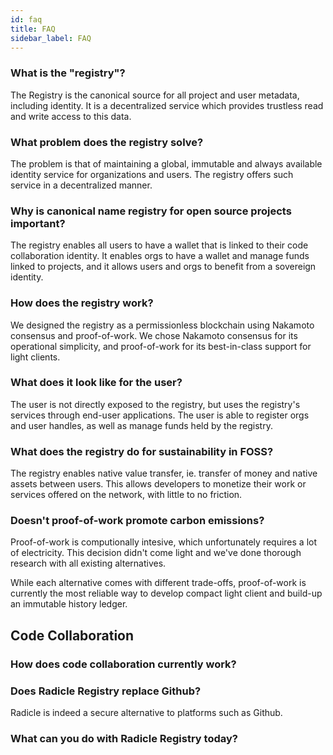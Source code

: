 ```yaml
---
id: faq
title: FAQ
sidebar_label: FAQ
---
```


### What is the "registry"?

The Registry is the canonical source for all project and user metadata, including identity. It is a decentralized service which provides trustless read and write access to this data.

### What problem does the registry solve?

The problem is that of maintaining a global, immutable and always available identity service for organizations and users. The registry offers such service in a decentralized manner.

### Why is canonical name registry for open source projects important?

The registry enables all users to have a wallet that is linked to their code collaboration identity. It enables orgs to have a wallet and manage funds linked to projects, and it allows users and orgs to benefit from a sovereign identity.

### How does the registry work?

We designed the registry as a permissionless blockchain using Nakamoto consensus and proof-of-work. We chose Nakamoto consensus for its operational simplicity, and proof-of-work for its best-in-class support for light clients.

### What does it look like for the user?

The user is not directly exposed to the registry, but uses the registry's services through end-user applications. The user is able to register orgs and user handles, as well as manage funds held by the registry.

### What does the registry do for sustainability in FOSS?

The registry enables native value transfer, ie. transfer of money and native assets between users. This allows developers to monetize their work or services offered on the network, with little to no friction.

### Doesn't proof-of-work promote carbon emissions?

Proof-of-work is computionally intesive, which unfortunately requires a lot of electricity. This decision didn't come light and we've done thorough research with all existing alternatives.

While each alternative comes with different trade-offs, proof-of-work is currently the most reliable way to develop compact light client and build-up an immutable history ledger.

## Code Collaboration

### How does code collaboration currently work?

### Does Radicle Registry replace Github?

Radicle is indeed a secure alternative to platforms such as Github.

### What can you do with Radicle Registry today?